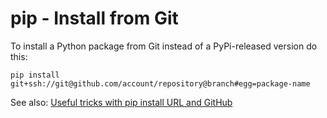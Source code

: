 # pip - Install from Git

To install a Python package from Git instead of a PyPi-released version do this: 

```
pip install git+ssh://git@github.com/account/repository@branch#egg=package-name
```

See also: [Useful tricks with pip install URL and GitHub](https://simonwillison.net/2022/Apr/24/pip-install-github/)

